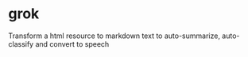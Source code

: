 grok
====

Transform a html resource to markdown text to auto-summarize, auto-classify and convert to speech
